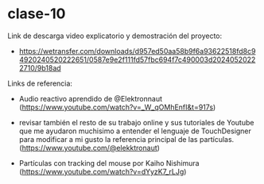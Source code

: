 # clase-10

Link de descarga video explicatorio y demostración del proyecto:
- https://wetransfer.com/downloads/d957ed50aa58b9f6a93622518fd8c94920240520222651/0587e9e2f111fd57fbc694f7c490003d20240520222710/9b18ad

Links de referencia:
- Audio reactivo aprendido de @Elektronnaut (https://www.youtube.com/watch?v=_W_qOMhEnfI&t=917s)

- revisar también el resto de su trabajo online y sus tutoriales de Youtube que me ayudaron muchisimo a entender el lenguaje de TouchDesigner para modificar a mi gusto la referencia principal de las partículas.
(https://www.youtube.com/@elekktronaut)

- Partículas con tracking del mouse por Kaiho Nishimura (https://www.youtube.com/watch?v=dYyzK7_rLJg)
